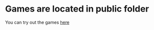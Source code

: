 # Games are located in public folder
You can try out the games [here](jukkakot.github.io "My projects home page") 

